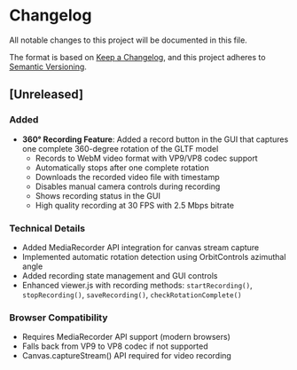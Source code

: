 # Changelog

All notable changes to this project will be documented in this file.

The format is based on [Keep a Changelog](https://keepachangelog.com/en/1.0.0/),
and this project adheres to [Semantic Versioning](https://semver.org/spec/v2.0.0.html).

## [Unreleased]

### Added
- **360° Recording Feature**: Added a record button in the GUI that captures one complete 360-degree rotation of the GLTF model
  - Records to WebM video format with VP9/VP8 codec support
  - Automatically stops after one complete rotation
  - Downloads the recorded video file with timestamp
  - Disables manual camera controls during recording
  - Shows recording status in the GUI
  - High quality recording at 30 FPS with 2.5 Mbps bitrate

### Technical Details
- Added MediaRecorder API integration for canvas stream capture
- Implemented automatic rotation detection using OrbitControls azimuthal angle
- Added recording state management and GUI controls
- Enhanced viewer.js with recording methods: `startRecording()`, `stopRecording()`, `saveRecording()`, `checkRotationComplete()`

### Browser Compatibility
- Requires MediaRecorder API support (modern browsers)
- Falls back from VP9 to VP8 codec if not supported
- Canvas.captureStream() API required for video recording 